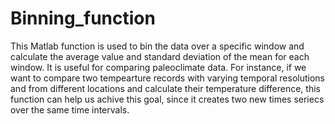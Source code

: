 # Binning_function
This Matlab function is used to bin the data over a specific window and calculate the average value and standard deviation of the mean for each window. 
It is useful for comparing paleoclimate data. For instance, if we want to compare two tempearture records with varying temporal resolutions and from different locations and calculate their temperature difference, this function can help us achive this goal, since it creates two new times seriecs over the same time intervals. 
